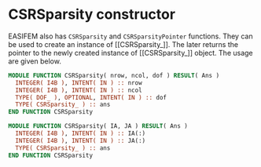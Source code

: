 # CSRSparsity constructor

EASIFEM also has `CSRSparsity` and `CSRSparsityPointer` functions. They can be used to create an instance of [[CSRSparsity_]]. The later returns the pointer to the newly created instance of [[CSRSparsity_]] object. The usage are given below.

```fortran
MODULE FUNCTION CSRSparsity( nrow, ncol, dof ) RESULT( Ans )
  INTEGER( I4B ), INTENT( IN ) :: nrow
  INTEGER( I4B ), INTENT( IN ) :: ncol
  TYPE( DOF_ ), OPTIONAL, INTENT( IN ) :: dof
  TYPE( CSRSparsity_ ) :: ans
END FUNCTION CSRSparsity
```

```fortran
MODULE FUNCTION CSRSparsity( IA, JA ) RESULT( Ans )
  INTEGER( I4B ), INTENT( IN ) :: IA(:)
  INTEGER( I4B ), INTENT( IN ) :: JA(:)
  TYPE( CSRSparsity_ ) :: ans
END FUNCTION CSRSparsity
```
